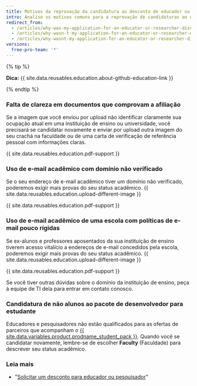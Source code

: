 ```yaml
---
title: Motivos da reprovação da candidatura ao desconto de educador ou pesquisador
intro: Analise os motivos comuns para a reprovação de candidaturas ao desconto de educador ou pesquisador e veja dicas para se candidatar novamente sem problemas.
redirect_from:
  - /articles/why-was-my-application-for-an-educator-or-researcher-discount-denied/
  - /articles/why-wasn-t-my-application-for-an-educator-or-researcher-discount-approved
  - /articles/why-wasnt-my-application-for-an-educator-or-researcher-discount-approved
versions:
  free-pro-team: '*'
---
```


{% tip %}

**Dica:** {{ site.data.reusables.education.about-github-education-link }}

{% endtip %}

### Falta de clareza em documentos que comprovam a afiliação

Se a imagem que você enviou por upload não identificar claramente sua ocupação atual em uma instituição de ensino ou universidade, você precisará se candidatar novamente e enviar por upload outra imagem do seu crachá na faculdade ou de uma carta de verificação de referência pessoal com informações claras.

{{ site.data.reusables.education.pdf-support }}

### Uso de e-mail acadêmico com domínio não verificado

Se o seu endereço de e-mail acadêmico tiver um domínio não verificado, poderemos exigir mais provas do seu status acadêmico. {{ site.data.reusables.education.upload-different-image }}

{{ site.data.reusables.education.pdf-support }}

### Uso de e-mail acadêmico de uma escola com políticas de e-mail pouco rígidas

Se ex-alunos e professores aposentados da sua instituição de ensino tiverem acesso vitalício a endereços de e-mail concedidos pela escola, poderemos exigir mais provas do seu status acadêmico. {{ site.data.reusables.education.upload-different-image }}

{{ site.data.reusables.education.pdf-support }}

Se você tiver outras dúvidas sobre o domínio da instituição de ensino, peça à equipe de TI dela para entrar em contato conosco.

### Candidatura de não alunos ao pacote de desenvolvedor para estudante

Educadores e pesquisadores não estão qualificados para as ofertas de parceiros que acompanham o [{{ site.data.variables.product.prodname_student_pack }}](https://education.github.com/pack). Quando você se candidatar novamente, lembre-se de escolher **Faculty** (Faculdade) para descrever seu status acadêmico.

### Leia mais

- "[Solicitar um desconto para educador ou pesquisador](/articles/applying-for-an-educator-or-researcher-discount)"
